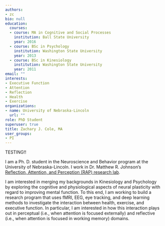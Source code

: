 ```yaml
---
authors:
- zc
bio: null
education:
  courses:
  - course: MA in Cognitive and Social Processes
    institution: Ball State University
    year: 2016
  - course: BSc in Psychology
    institution: Washington State University
    year: 2013
  - course: BSc in Kinesiology
    institution: Washington State University
    year: 2011
email: ""
interests:
- Executive Function
- Attention
- Reflection
- Health
- Exercise
organizations:
- name: University of Nebraska-Lincoln
  url: ""
role: PhD Student
superuser: true
title: Zachary J. Cole, MA
user_groups:
- PI
---
```


TESTING!!

I am a Ph. D. student in the Neuroscience and Behavior program at the University of Nebraska-Lincoln. I work in Dr. Matthew R. Johnson‘s [Reflection, Attention, and Perception (RAP) research lab](http://matthewrjohnson.net).

I am interested in merging my backgrounds in Kinesiology and Psychology by exploring the cognitive and physiological aspects of neural plasticity with regard to improving mental function. To this end, I am working to build a research program that uses fMRI, EEG, eye tracking, and deep learning methods to investigate the interaction between health, exercise, and executive function. In particular, I am interested in how this interaction plays out in perceptual (i.e., when attention is focused externally) and reflective (i.e., when attention is focused in working memory) domains.
